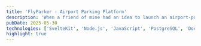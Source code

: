 ```yaml
---
title: 'FlyParker - Airport Parking Platform'
description: 'When a friend of mine had an idea to launch an airport-parking comparison / booking service, I was more than glad to help him out and build and host the platform for him. In this project I was able to bring in all my experience in full-stack development, linux administration and hosting. \n The platform runs on a ubuntu server in a couple of docker containers with a PostgreSQL database holding all the data. The frontend is built in Svelte and the backend in Node.js via SvelteKit.'
pubDate: 2025-05-30
technologies: ['SvelteKit', 'Node.js', 'JavaScript', 'PostgreSQL', 'Docker']
highlight: true
---
```

